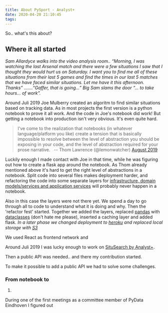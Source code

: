 ```yaml
---
title: About PySport - Analyst+
date: 2020-04-20 21:10:45
tags:
---
```

So.. what's this about?

## Where it all started

*Sam Allardyce walks into the video analysis room.. “Morning, I was watching the last Arsenal match and there were a few situations I saw that I thought they would hurt us on Saturday. I want you to find me all of these situations from their last 5 games and find the times in our last 5 matches that we have faced similar situations. Let me have it this afternoon. Thanks” …….“Gaffer, that is going…” Big Sam slams the door “… to take hours… of work”.*

Around Juli 2019 Joe Mulberry created an algoritm to find similar situations based on tracking data. As in most projects the first version is a python notebook to prove it all work. And the code in Joe's notebook did work! But getting a notebook into production isn't very obvious. It's even quite hard.
 
>I've come to the realization that notebooks (in whatever language/platform you like) create a tension that is basically impossible to resolve between the level of abstraction you should be exposing in your code, and the level of abstraction required for your prose narrative.
> &nbsp;
> -- Thom Lawrence (@lemonwatcher) [August 2019](https://twitter.com/lemonwatcher/status/1159580174062669825)  
  
Luckily enough I made contact with Joe in that time, while he was figuring out how to create a flask app around the notebook. As Thom already mentioned above it's hard to get the right level of abstractions in a notebook. Split code into several files makes deployment harder, and refactoring the code into some separate layers for [infrastructure, domain models/services and application services](https://jeffreypalermo.com/2008/07/the-onion-architecture-part-1/) will probably never happen in a notebook.

Also in this case the layers were not there yet. We spend a day to go through all to code to understand what it is doing and why. Then the 'refactor fest' started. Together we added the layers, replaced [pandas](https://pandas.pydata.org/) with [dataclasses](https://docs.python.org/3/library/dataclasses.html) (don't hate me please), inserted a caching layer and added flask. *In a later phase we changed deployment to [heroku](https://www.heroku.com/) and replaced local storage with [S3](https://aws.amazon.com/s3/)*

We used React as frontend network and    
  
Around Juli 2019 I was lucky enough to work on [SituSearch by Analyst+](https://analyst.plus). 


Then a public API was needed.. and there my contribution started. 

To make it possible to add a public API we had to solve some challenges.

### From notebook to  
1.  

During one of the first meetings as a committee member of PyData Eindhoven I figured out   
